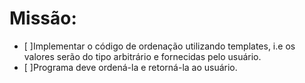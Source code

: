 # Missão: 

- [ ]Implementar o código de ordenação utilizando templates, i.e os valores serão do tipo arbitrário e fornecidas pelo usuário.
- [ ]Programa deve ordená-la e retorná-la ao usuário.
